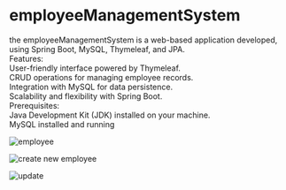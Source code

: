 # employeeManagementSystem
the employeeManagementSystem is a web-based application developed, using Spring Boot, MySQL, Thymeleaf, and JPA.<br />
Features:<br />
User-friendly interface powered by Thymeleaf.<br />
CRUD operations for managing employee records.<br />
Integration with MySQL for data persistence.<br />
Scalability and flexibility with Spring Boot.<br />
Prerequisites:<br />
Java Development Kit (JDK) installed on your machine.<br />
MySQL installed and running<br />

![employee](https://github.com/FatemehTalebi/employeeManagementSystem/assets/120607624/dd5152f8-8f03-4b62-9e7c-521c13d86a07) <br/>

![create new employee](https://github.com/FatemehTalebi/employeeManagementSystem/assets/120607624/12a607b1-af35-432f-8e8f-d852855e0f52) <br/>

![update](https://github.com/FatemehTalebi/employeeManagementSystem/assets/120607624/3e5e066c-903b-47d8-b099-b80f76ad58f6) <br/>
